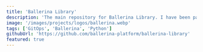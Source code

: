 ```yaml
---
title: 'Ballerina Library'
description: 'The main repository for Ballerina Library. I have been part of the Ballerina Library team for more than 5 years and I am responsible for Ballerina Library CI/CD pipelines and automations'
image: '/images/projects/logos/ballerina.webp'
tags: ['GitOps', 'Ballerina', 'Python']
githubUrl: 'https://github.com/ballerina-platform/ballerina-library'
featured: true
---
```

